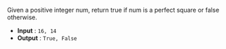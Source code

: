 Given a positive integer num, return true if num is a perfect square or false otherwise.

- **Input** : `16, 14`
- **Output** :  `True, False`